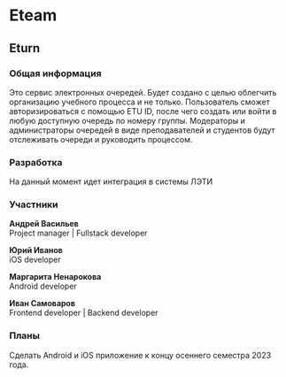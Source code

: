 # Eteam



## Eturn

### Общая информация
Это сервис электронных очередей. Будет создано с целью облегчить организацию учебного процесса и не только. Пользователь сможет авторизироваться с помощью ETU ID, после чего создать или войти в любую доступную очередь по номеру группы. Модераторы и администраторы очередей в виде преподавателей и студентов будут отслеживать очереди и руководить процессом.

### Разработка

На данный момент идет интеграция в системы ЛЭТИ

### Участники

**Андрей Васильев**  
Project manager | Fullstack developer

**Юрий Иванов**  
iOS developer

**Маргарита Ненарокова**  
Android developer

**Иван Самоваров**  
Frontend developer | Backend developer


### Планы
Сделать Android и iOS приложение к концу осеннего семестра 2023 года.
